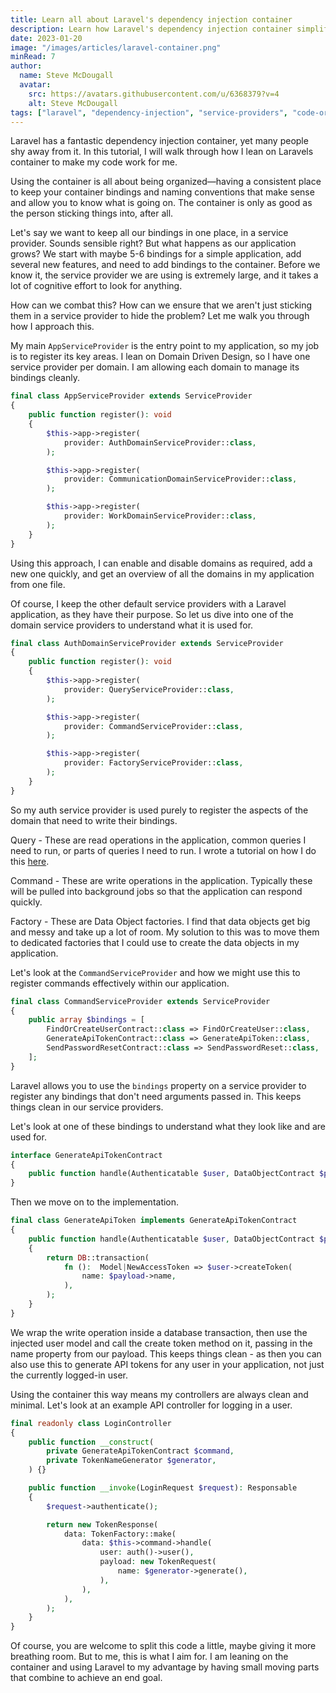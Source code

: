 ```yaml
---
title: Learn all about Laravel's dependency injection container
description: Learn how Laravel's dependency injection container simplifies code organization and optimization for efficient Laravel applications
date: 2023-01-20
image: "/images/articles/laravel-container.png"
minRead: 7
author:
  name: Steve McDougall
  avatar:
    src: https://avatars.githubusercontent.com/u/6368379?v=4
    alt: Steve McDougall
tags: ["laravel", "dependency-injection", "service-providers", "code-organization"]
---
```


Laravel has a fantastic dependency injection container, yet many people shy away from it. In this tutorial, I will walk through how I lean on Laravels container to make my code work for me.

Using the container is all about being organized—having a consistent place to keep your container bindings and naming conventions that make sense and allow you to know what is going on. The container is only as good as the person sticking things into, after all.

Let's say we want to keep all our bindings in one place, in a service provider. Sounds sensible right? But what happens as our application grows? We start with maybe 5-6 bindings for a simple application, add several new features, and need to add bindings to the container. Before we know it, the service provider we are using is extremely large, and it takes a lot of cognitive effort to look for anything.

How can we combat this? How can we ensure that we aren't just sticking them in a service provider to hide the problem? Let me walk you through how I approach this.

My main `AppServiceProvider` is the entry point to my application, so my job is to register its key areas. I lean on Domain Driven Design, so I have one service provider per domain. I am allowing each domain to manage its bindings cleanly.

```php
final class AppServiceProvider extends ServiceProvider
{
	public function register(): void
	{
		$this->app->register(
			provider: AuthDomainServiceProvider::class,
		);

		$this->app->register(
			provider: CommunicationDomainServiceProvider::class,
		);

		$this->app->register(
			provider: WorkDomainServiceProvider::class,
		);
	}
}
```

Using this approach, I can enable and disable domains as required, add a new one quickly, and get an overview of all the domains in my application from one file.

Of course, I keep the other default service providers with a Laravel application, as they have their purpose. So let us dive into one of the domain service providers to understand what it is used for.

```php
final class AuthDomainServiceProvider extends ServiceProvider
{
	public function register(): void
	{
		$this->app->register(
			provider: QueryServiceProvider::class,
		);

		$this->app->register(
			provider: CommandServiceProvider::class,
		);

		$this->app->register(
			provider: FactoryServiceProvider::class,
		);
	}
}
```

So my auth service provider is used purely to register the aspects of the domain that need to write their bindings.

Query - These are read operations in the application, common queries I need to run, or parts of queries I need to run. I wrote a tutorial on how I do this [here](https://laravel-news.com/effective-eloquent).

Command - These are write operations in the application. Typically these will be pulled into background jobs so that the application can respond quickly.

Factory - These are Data Object factories. I find that data objects get big and messy and take up a lot of room. My solution to this was to move them to dedicated factories that I could use to create the data objects in my application.

Let's look at the `CommandServiceProvider` and how we might use this to register commands effectively within our application.

```php
final class CommandServiceProvider extends ServiceProvider
{
	public array $bindings = [
		FindOrCreateUserContract::class => FindOrCreateUser::class,
		GenerateApiTokenContract::class => GenerateApiToken::class,
		SendPasswordResetContract::class => SendPasswordReset::class,
	];
}
```

Laravel allows you to use the `bindings` property on a service provider to register any bindings that don't need arguments passed in. This keeps things clean in our service providers.

Let's look at one of these bindings to understand what they look like and are used for.

```php
interface GenerateApiTokenContract
{
	public function handle(Authenticatable $user, DataObjectContract $payload): Model|NewAccessToken;
}
```

Then we move on to the implementation.

```php
final class GenerateApiToken implements GenerateApiTokenContract
{
	public function handle(Authenticatable $user, DataObjectContract $payload): Model|NewAccessToken
	{
		return DB::transaction(
			fn ():  Model|NewAccessToken => $user->createToken(
				name: $payload->name,
			),
		);
	}
}
```

We wrap the write operation inside a database transaction, then use the injected user model and call the create token method on it, passing in the name property from our payload. This keeps things clean - as then you can also use this to generate API tokens for any user in your application, not just the currently logged-in user.

Using the container this way means my controllers are always clean and minimal. Let's look at an example API controller for logging in a user.

```php
final readonly class LoginController
{
	public function __construct(
		private GenerateApiTokenContract $command,
		private TokenNameGenerator $generator,
	) {}

	public function __invoke(LoginRequest $request): Responsable
	{
		$request->authenticate();

		return new TokenResponse(
			data: TokenFactory::make(
				data: $this->command->handle(
					user: auth()->user(),
					payload: new TokenRequest(
						name: $generator->generate(),
					),
				),
			),
		);
	}
}
```

Of course, you are welcome to split this code a little, maybe giving it more breathing room. But to me, this is what I aim for. I am leaning on the container and using Laravel to my advantage by having small moving parts that combine to achieve an end goal.
